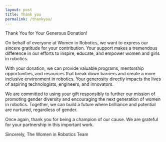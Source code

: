 ```yaml
---
layout: post
title: Thank you
permalink: /thankyou/
---
```


Thank You for Your Generous Donation!

On behalf of everyone at Women in Robotics, we want to express our sincere gratitude for your contribution. Your support makes a tremendous difference in our efforts to inspire, educate, and empower women and girls in robotics.

With your donation, we can provide valuable programs, mentorship opportunities, and resources that break down barriers and create a more inclusive environment in robotics. Your generosity directly impacts the lives of aspiring technologists, engineers, and innovators.

We are committed to using your gift responsibly to further our mission of promoting gender diversity and encouraging the next generation of women in robotics. Together, we can build a future where brilliance and potential are nurtured, regardless of gender.

Once again, thank you for being a champion of our cause. We are grateful for your partnership in this important work.

Sincerely,
The Women in Robotics Team
